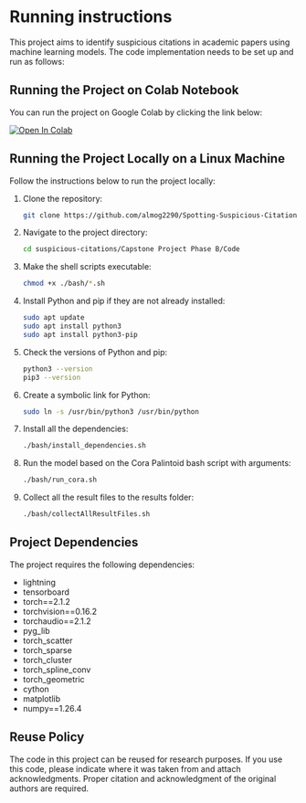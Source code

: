 # Running instructions

This project aims to identify suspicious citations in academic papers using machine learning models. The code implementation needs to be set up and run as follows:


## Running the Project on Colab Notebook

You can run the project on Google Colab by clicking the link below:

[![Open In Colab](https://colab.research.google.com/assets/colab-badge.svg)](https://colab.research.google.com/drive/1vKgnY6cUeADSVMuDVkZcsuLRD47gJLwA?usp=sharing)

## Running the Project Locally on a Linux Machine

Follow the instructions below to run the project locally:

1. Clone the repository:
    ```bash
    git clone https://github.com/almog2290/Spotting-Suspicious-Citations-.git suspicious-citations
    ```

2. Navigate to the project directory:
    ```bash
    cd suspicious-citations/Capstone Project Phase B/Code
    ```

3. Make the shell scripts executable:
    ```bash
    chmod +x ./bash/*.sh
    ```

4. Install Python and pip if they are not already installed:
    ```bash
    sudo apt update
    sudo apt install python3
    sudo apt install python3-pip
    ```

5. Check the versions of Python and pip:
    ```bash
    python3 --version
    pip3 --version
    ```

6. Create a symbolic link for Python:
    ```bash
    sudo ln -s /usr/bin/python3 /usr/bin/python
    ```

7. Install all the dependencies:
    ```bash
    ./bash/install_dependencies.sh
    ```

8. Run the model based on the Cora Palintoid bash script with arguments:
    ```bash
    ./bash/run_cora.sh
    ```

9. Collect all the result files to the results folder:
    ```bash
    ./bash/collectAllResultFiles.sh
    ```

## Project Dependencies

The project requires the following dependencies:

- lightning
- tensorboard
- torch==2.1.2
- torchvision==0.16.2
- torchaudio==2.1.2
- pyg_lib
- torch_scatter
- torch_sparse
- torch_cluster
- torch_spline_conv
- torch_geometric
- cython
- matplotlib
- numpy==1.26.4

## Reuse Policy

The code in this project can be reused for research purposes. If you use this code, please indicate where it was taken from and attach acknowledgments. Proper citation and acknowledgment of the original authors are required.